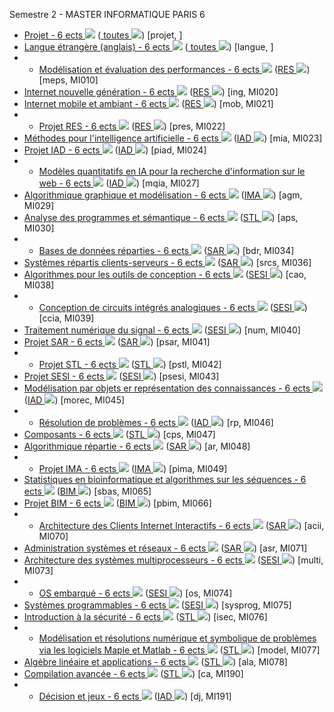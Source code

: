 Semestre 2 - MASTER INFORMATIQUE PARIS 6
* [ Projet - 6 ects ![][1]][2] ([ toutes ![][1]][3]) [projet, ]
* [ Langue étrangère (anglais) - 6 ects ![][1]][2] ([ toutes ![][1]][3]) [langue, ]
* * [Modélisation et évaluation des performances - 6 ects ![][1]][4] ([RES ![][1]][5]) [meps, MI010]
* [Internet nouvelle génération - 6 ects ![][1]][6] ([RES ![][1]][5]) [ing, MI020]
* [Internet mobile et ambiant - 6 ects ![][1]][7] ([RES ![][1]][5]) [mob, MI021]
* * [Projet RES - 6 ects ![][1]][8] ([RES ![][1]][5]) [pres, MI022]
* [Méthodes pour l'intelligence artificielle - 6 ects ![][1]][9] ([IAD ![][1]][10]) [mia, MI023]
* [Projet IAD - 6 ects ![][1]][11] ([IAD ![][1]][10]) [piad, MI024]
* * [Modèles quantitatifs en IA pour la recherche d'information sur le web - 6 ects ![][1]][12] ([IAD ![][1]][13]) [mqia, MI027]
* [Algorithmique graphique et modélisation - 6 ects ![][1]][14] ([IMA ![][1]][15]) [agm, MI029]
* [Analyse des programmes et sémantique - 6 ects ![][1]][16] ([STL ![][1]][17]) [aps, MI030]
* * [Bases de données réparties - 6 ects ![][1]][18] ([SAR ![][1]][19]) [bdr, MI034]
* [Systèmes répartis clients-serveurs - 6 ects ![][1]][20] ([SAR ![][1]][19]) [srcs, MI036]
* [Algorithmes pour les outils de conception - 6 ects ![][1]][21] ([SESI ![][1]][22]) [cao, MI038]
* * [Conception de circuits intégrés analogiques - 6 ects ![][1]][23] ([SESI ![][1]][22]) [ccia, MI039]
* [Traitement numérique du signal - 6 ects ![][1]][24] ([SESI ![][1]][22]) [num, MI040]
* [Projet SAR - 6 ects ![][1]][25] ([SAR ![][1]][19]) [psar, MI041]
* * [Projet STL - 6 ects ![][1]][26] ([STL ![][1]][17]) [pstl, MI042]
* [Projet SESI - 6 ects ![][1]][27] ([SESI ![][1]][22]) [psesi, MI043]
* [Modélisation par objets er représentation des connaissances - 6 ects ![][1]][28] ([IAD ![][1]][10]) [morec, MI045]
* * [Résolution de problèmes - 6 ects ![][1]][29] ([IAD ![][1]][10]) [rp, MI046]
* [Composants - 6 ects ![][1]][30] ([STL ![][1]][17]) [cps, MI047]
* [Algorithmique répartie - 6 ects ![][1]][31] ([SAR ![][1]][19]) [ar, MI048]
* * [Projet IMA - 6 ects ![][1]][32] ([IMA ![][1]][15]) [pima, MI049]
* [Statistiques en bioinformatique et algorithmes sur les séquences - 6 ects ![][1]][33] ([BIM ![][1]][34]) [sbas, MI065]
* [Projet BIM - 6 ects ![][1]][35] ([BIM ![][1]][34]) [pbim, MI066]
* * [Architecture des Clients Internet Interactifs - 6 ects ![][1]][36] ([SAR ![][1]][19]) [acii, MI070]
* [Administration systèmes et réseaux - 6 ects ![][1]][37] ([SAR ![][1]][38]) [asr, MI071]
* [Architecture des systèmes multiprocesseurs - 6 ects ![][1]][39] ([SESI ![][1]][22]) [multi, MI073]
* * [OS embarqué - 6 ects ![][1]][40] ([SESI ![][1]][22]) [os, MI074]
* [Systèmes programmables - 6 ects ![][1]][41] ([SESI ![][1]][22]) [sysprog, MI075]
* [Introduction à la sécurité - 6 ects ![][1]][42] ([STL ![][1]][17]) [isec, MI076]
* * [Modélisation et résolutions numérique et symbolique de problèmes via les logiciels Maple et Matlab - 6 ects ![][1]][43] ([STL ![][1]][44]) [model, MI077]
* [Algèbre linéaire et applications - 6 ects ![][1]][45] ([STL ![][1]][17]) [ala, MI078]
* [Compilation avancée - 6 ects ![][1]][46] ([STL ![][1]][17]) [ca, MI190]
* * [Décision et jeux - 6 ects ![][1]][47] ([IAD ![][1]][10]) [dj, MI191]

[1]: http://www.xsimo.ca/images/ExternalLinkIcon.gif
[2]: http://www-master.ufr-info-p6.jussieu.fr/ue/2009/description.php?code_ue=
[3]: http://www.xsimo.ca/specialite/
[4]: http://www-master.ufr-info-p6.jussieu.fr/ue/2009/description.php?code_ue=MI010
[5]: http://www-master.ufr-info-p6.jussieu.fr/specialite/res/
[6]: http://www-master.ufr-info-p6.jussieu.fr/ue/2009/description.php?code_ue=MI020
[7]: http://www-master.ufr-info-p6.jussieu.fr/ue/2009/description.php?code_ue=MI021
[8]: http://www-master.ufr-info-p6.jussieu.fr/ue/2009/description.php?code_ue=MI022
[9]: http://www-master.ufr-info-p6.jussieu.fr/ue/2009/description.php?code_ue=MI023
[10]: http://www-master.ufr-info-p6.jussieu.fr/specialite/iad/
[11]: http://www-master.ufr-info-p6.jussieu.fr/ue/2009/description.php?code_ue=MI024
[12]: http://www-master.ufr-info-p6.jussieu.fr/ue/2009/description.php?code_ue=MI027
[13]: http://www.xsimo.ca/specialite/iad/
[14]: http://www-master.ufr-info-p6.jussieu.fr/ue/2009/description.php?code_ue=MI029
[15]: http://www-master.ufr-info-p6.jussieu.fr/specialite/ima/
[16]: http://www-master.ufr-info-p6.jussieu.fr/ue/2009/description.php?code_ue=MI030
[17]: http://www-master.ufr-info-p6.jussieu.fr/specialite/stl/
[18]: http://www-master.ufr-info-p6.jussieu.fr/ue/2009/description.php?code_ue=MI034
[19]: http://www-master.ufr-info-p6.jussieu.fr/specialite/sar/
[20]: http://www-master.ufr-info-p6.jussieu.fr/ue/2009/description.php?code_ue=MI036
[21]: http://www-master.ufr-info-p6.jussieu.fr/ue/2009/description.php?code_ue=MI038
[22]: http://www-master.ufr-info-p6.jussieu.fr/specialite/sesi/
[23]: http://www-master.ufr-info-p6.jussieu.fr/ue/2009/description.php?code_ue=MI039
[24]: http://www-master.ufr-info-p6.jussieu.fr/ue/2009/description.php?code_ue=MI040
[25]: http://www-master.ufr-info-p6.jussieu.fr/ue/2009/description.php?code_ue=MI041
[26]: http://www-master.ufr-info-p6.jussieu.fr/ue/2009/description.php?code_ue=MI042
[27]: http://www-master.ufr-info-p6.jussieu.fr/ue/2009/description.php?code_ue=MI043
[28]: http://www-master.ufr-info-p6.jussieu.fr/ue/2009/description.php?code_ue=MI045
[29]: http://www-master.ufr-info-p6.jussieu.fr/ue/2009/description.php?code_ue=MI046
[30]: http://www-master.ufr-info-p6.jussieu.fr/ue/2009/description.php?code_ue=MI047
[31]: http://www-master.ufr-info-p6.jussieu.fr/ue/2009/description.php?code_ue=MI048
[32]: http://www-master.ufr-info-p6.jussieu.fr/ue/2009/description.php?code_ue=MI049
[33]: http://www-master.ufr-info-p6.jussieu.fr/ue/2009/description.php?code_ue=MI065
[34]: http://www-master.ufr-info-p6.jussieu.fr/specialite/bim/
[35]: http://www-master.ufr-info-p6.jussieu.fr/ue/2009/description.php?code_ue=MI066
[36]: http://www-master.ufr-info-p6.jussieu.fr/ue/2009/description.php?code_ue=MI070
[37]: http://www-master.ufr-info-p6.jussieu.fr/ue/2009/description.php?code_ue=MI071
[38]: http://www.xsimo.ca/specialite/sar/
[39]: http://www-master.ufr-info-p6.jussieu.fr/ue/2009/description.php?code_ue=MI073
[40]: http://www-master.ufr-info-p6.jussieu.fr/ue/2009/description.php?code_ue=MI074
[41]: http://www-master.ufr-info-p6.jussieu.fr/ue/2009/description.php?code_ue=MI075
[42]: http://www-master.ufr-info-p6.jussieu.fr/ue/2009/description.php?code_ue=MI076
[43]: http://www-master.ufr-info-p6.jussieu.fr/ue/2009/description.php?code_ue=MI077
[44]: http://www.xsimo.ca/specialite/stl/
[45]: http://www-master.ufr-info-p6.jussieu.fr/ue/2009/description.php?code_ue=MI078
[46]: http://www-master.ufr-info-p6.jussieu.fr/ue/2009/description.php?code_ue=MI190
[47]: http://www-master.ufr-info-p6.jussieu.fr/ue/2009/description.php?code_ue=MI191